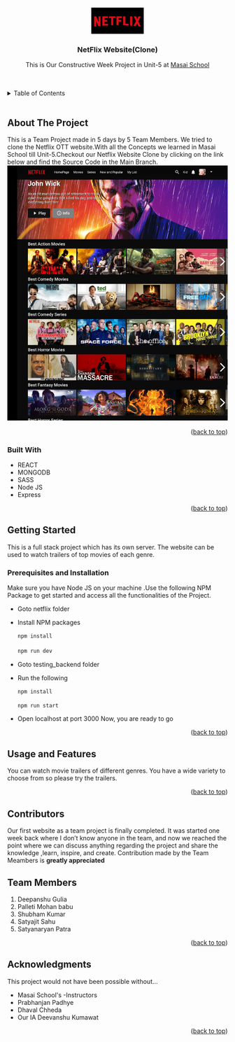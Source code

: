 <!-- PROJECT LOGO -->
<br />
<div align="center">
  <a href="https://github.com/Deepu2560/Netflix">
    <img src="https://github.com/anubis-x-ranger/projectScreenshots/blob/main/netfliximg.jpg" alt="Logo" width="120" height="60">
  </a>

<h3 align="center">NetFlix Website(Clone)</h3>

  <p align="center">
    This is Our Constructive Week Project in Unit-5 at <a href="https://www.masaischool.com/"> Masai School </a> 
    <br />
  
</div>
<br/>
<br/>

<!-- TABLE OF CONTENTS -->
<details>
  <summary>Table of Contents</summary>
  <ol>
    <li>
      <a href="#about-the-project">About The Project</a>
      <ul>
        <li><a href="#built-with">Built With</a></li>
      </ul>
    </li>
    <li>
      <a href="#getting-started">Getting Started</a>
      <ul>
        <li><a href="#Prerequisites-and-installation">Pre-requisites & Installation</a></li>
      </ul>
    </li>
    <li><a href="#usage-and-features">Usage & Features </a></li>
    <li><a href="#contributors">Contributors</a></li>
    <li><a href="#team-members">Team Members</a></li>
    <li><a href="#acknowledgments">Acknowledgments</a></li>
  </ol>
</details>

<br/>

<!-- ABOUT THE PROJECT -->

## About The Project

This is a Team Project made in 5 days by 5 Team Members.
We tried to clone the Netflix OTT website.With all the Concepts we learned in Masai School till Unit-5.Checkout our Netflix Website Clone by clicking on the link below and find the Source Code in the Main Branch.
<a href="https://netflix-lake-two.vercel.app/">
<img src="https://github.com/anubis-x-ranger/projectScreenshots/blob/main/IMG_20220403_202708.jpg" alt="Logo" width="1000" >
</a>

<p align="right">(<a href="#top">back to top</a>)</p>

### Built With

- REACT
- MONGODB
- SASS
- Node JS
- Express

<p align="right">(<a href="#top">back to top</a>)</p>

<!-- GETTING STARTED -->

## Getting Started

This is a full stack project which has its own server. The website can be used to watch trailers of top movies of each genre.

### Prerequisites and Installation

Make sure you have Node JS on your machine .Use the following NPM Package to get started and access all the functionalities of the Project.

- Goto netflix folder

- Install NPM packages

  ```sh
  npm install

  npm run dev
  ```

- Goto testing_backend folder
- Run the following

  ```
  npm install

  npm run start
  ```

- Open localhost at port 3000
  Now, you are ready to go
  <p align="right">(<a href="#top">back to top</a>)</p>

<!-- USAGE EXAMPLES -->

## Usage and Features

You can watch movie trailers of different genres. You have a wide variety to choose from so please try the trailers.

<p align="right">(<a href="#top">back to top</a>)</p>

<!-- CONTRIBUTING -->

## Contributors

Our first website as a team project is finally completed. It was started one week back where I don’t know anyone in the team, and now we reached the point where we can discuss anything regarding the project and share the knowledge ,learn, inspire, and create. Contribution made by the Team Meambers is **greatly appreciated**

## Team Members

1. Deepanshu Gulia
2. Palleti Mohan babu
3. Shubham Kumar
4. Satyajit Sahu
5. Satyanaryan Patra

<p align="right">(<a href="#top">back to top</a>)</p>

<!-- ACKNOWLEDGMENTS -->

## Acknowledgments

This project would not have been possible without…

- Masai School's -Instructors
- Prabhanjan Padhye
- Dhaval Chheda
- Our IA Deevanshu Kumawat

<p align="right">(<a href="#top">back to top</a>)</p>
